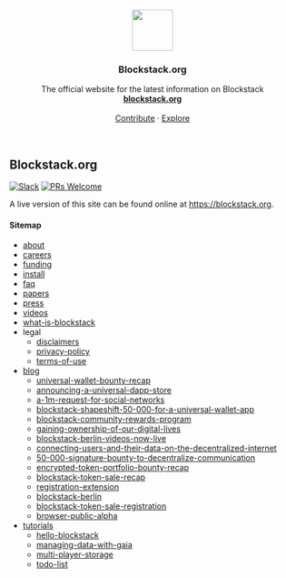 <p align="center">
  <br>
  <a href="https://blockstack.org">
    <img src="https://media.githubusercontent.com/media/blockstack/designs/master/logo/RGB/bug/blockstack-bug-rounded-256x256.png" width=72 height=72>
  </a>

  <h3 align="center">Blockstack.org</h3>

  <p align="center">
    The official website for the latest information on Blockstack
    <br>
    <a href="http://blockstack.org"><strong>blockstack.org</strong></a>
    <br>
    <br>
    <a href="https://github.com/blockstack/blockstack.org#contributing">Contribute</a>
    &middot;
    <a href="https://github.com/blockstack/">Explore</a>
  </p>
</p>

<br>

## Blockstack.org

[![Slack](https://img.shields.io/badge/join-slack-e32072.svg?style=flat)](http://slack.blockstack.org)
[![PRs Welcome](https://img.shields.io/badge/PRs-welcome-brightgreen.svg?style=flat)](http://makeapullrequest.com)

A live version of this site can be found online at https://blockstack.org.

#### Sitemap

- [about](https://blockstackorgv2.netlify.com/about)
- [careers](https://blockstackorgv2.netlify.com/careers)
- [funding](https://blockstackorgv2.netlify.com/funding)
- [install](https://blockstackorgv2.netlify.com/install)
- [faq](https://blockstackorgv2.netlify.com/faq)
- [papers](https://blockstackorgv2.netlify.com/papers)
- [press](https://blockstackorgv2.netlify.com/press)
- [videos](https://blockstackorgv2.netlify.com/videos)
- [what-is-blockstack](https://blockstackorgv2.netlify.com/what-is-blockstack)
- legal
  - [disclaimers](https://blockstackorgv2.netlify.com/legal/disclaimers)
  - [privacy-policy](https://blockstackorgv2.netlify.com/legal/privacy-policy)
  - [terms-of-use](https://blockstackorgv2.netlify.com/legal/terms-of-use)
- [blog](https://blockstackorgv2.netlify.com/blog)
  - [universal-wallet-bounty-recap](https://blockstackorgv2.netlify.com/blog/universal-wallet-bounty-recap)
  - [announcing-a-universal-dapp-store](https://blockstackorgv2.netlify.com/blog/announcing-a-universal-dapp-store)
  - [a-1m-request-for-social-networks](https://blockstackorgv2.netlify.com/blog/a-1m-request-for-social-networks)
  - [blockstack-shapeshift-50-000-for-a-universal-wallet-app](https://blockstackorgv2.netlify.com/blog/blockstack-shapeshift-50-000-for-a-universal-wallet-app)
  - [blockstack-community-rewards-program](https://blockstackorgv2.netlify.com/blog/blockstack-community-rewards-program)
  - [gaining-ownership-of-our-digital-lives](https://blockstackorgv2.netlify.com/blog/gaining-ownership-of-our-digital-lives)
  - [blockstack-berlin-videos-now-live](https://blockstackorgv2.netlify.com/blog/blockstack-berlin-videos-now-live)
  - [connecting-users-and-their-data-on-the-decentralized-internet](https://blockstackorgv2.netlify.com/blog/connecting-users-and-their-data-on-the-decentralized-internet)
  - [50-000-signature-bounty-to-decentralize-communication](https://blockstackorgv2.netlify.com/blog/50-000-signature-bounty-to-decentralize-communication)
  - [encrypted-token-portfolio-bounty-recap](https://blockstackorgv2.netlify.com/blog/encrypted-token-portfolio-bounty-recap)
  - [blockstack-token-sale-recap](https://blockstackorgv2.netlify.com/blog/blockstack-token-sale-recap)
  - [registration-extension](https://blockstackorgv2.netlify.com/blog/registration-extension)
  - [blockstack-berlin](https://blockstackorgv2.netlify.com/blog/blockstack-berlin)
  - [blockstack-token-sale-registration](https://blockstackorgv2.netlify.com/blog/blockstack-token-sale-registration)
  - [browser-public-alpha](https://blockstackorgv2.netlify.com/blog/browser-public-alpha)
- [tutorials](https://blockstackorgv2.netlify.com/tutorials)
  - [hello-blockstack](https://blockstackorgv2.netlify.com/tutorials/hello-blockstack)
  - [managing-data-with-gaia](https://blockstackorgv2.netlify.com/tutorials/managing-data-with-gaia)
  - [multi-player-storage](https://blockstackorgv2.netlify.com/tutorials/multi-player-storage)
  - [todo-list](https://blockstackorgv2.netlify.com/tutorials/todo-list)
